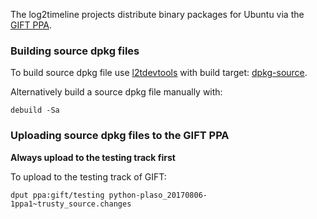 The log2timeline projects distribute binary packages for Ubuntu via the
[GIFT PPA](https://launchpad.net/~gift).

### Building source dpkg files

To build source dpkg file use [l2tdevtools](https://github.com/log2timeline/l2tdevtools)
with build target: [dpkg-source](https://github.com/log2timeline/l2tdevtools/wiki/Build-script#build-target-dpkg-source).

Alternatively build a source dpkg file manually with:
```
debuild -Sa
```

### Uploading source dpkg files to the GIFT PPA

**Always upload to the testing track first**

To upload to the testing track of GIFT:
```
dput ppa:gift/testing python-plaso_20170806-1ppa1~trusty_source.changes
```

